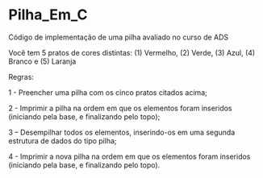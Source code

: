 # Pilha_Em_C
Código de implementação de uma pilha avaliado no curso de ADS

Você tem 5 pratos de cores distintas: (1) Vermelho, (2) Verde, (3) Azul, (4) Branco e (5) Laranja

Regras:

1 - Preencher uma pilha com os cinco pratos citados acima;

2 - Imprimir a pilha na ordem em que os elementos foram inseridos (iniciando pela base, e finalizando pelo topo);

3 – Desempilhar todos os elementos, inserindo-os em uma segunda estrutura de dados do tipo pilha;

4 - Imprimir a nova pilha na ordem em que os elementos foram inseridos (iniciando pela base, e finalizando pelo topo).
